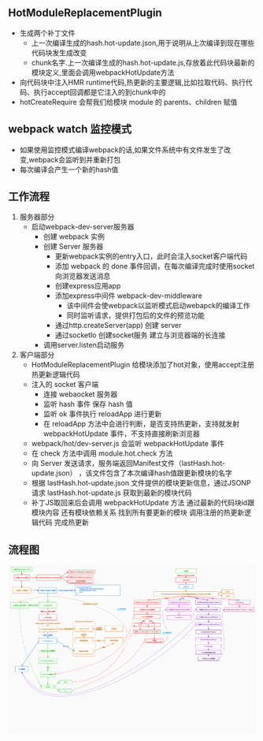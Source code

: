 ## HotModuleReplacementPlugin 
- 生成两个补丁文件
  - 上一次编译生成的hash.hot-update.json,用于说明从上次编译到现在哪些代码块发生成改变
  - chunk名字.上一次编译生成的hash.hot-update.js,存放着此代码块最新的模块定义,里面会调用webpackHotUpdate方法
- 向代码块中注入HMR runtime代码,热更新的主要逻辑,比如拉取代码、执行代码、执行accept回调都是它注入的到chunk中的
- hotCreateRequire 会帮我们给模块 module 的 parents、children 赋值

## webpack watch 监控模式
- 如果使用监控模式编译webpack的话,如果文件系统中有文件发生了改变,webpack会监听到并重新打包
- 每次编译会产生一个新的hash值

## 工作流程
1. 服务器部分
   - 启动webpack-dev-server服务器
     - 创建 webpack 实例
     - 创建 Server 服务器
       - 更新webpack实例的entry入口，此时会注入socket客户端代码
       - 添加 webpack 的 done 事件回调，在每次编译完成时使用socket向浏览器发送消息
       - 创建express应用app
       - 添加express中间件 webpack-dev-middleware
         - 该中间件会使webpack以监听模式启动webapck的编译工作
         - 同时监听请求，提供打包后的文件的预览功能
       - 通过http.createServer(app) 创建 server
       - 通过socketIo 创建socket服务 建立与浏览器端的长连接
     - 调用server.listen启动服务
2. 客户端部分
   - HotModuleReplacementPlugin 给模块添加了hot对象，使用accept注册热更新逻辑代码
   - 注入的 socket 客户端
     - 连接 webaocket 服务器
     - 监听 hash 事件 保存 hash 值
     - 监听 ok 事件执行 reloadApp 进行更新
     - 在 reloadApp 方法中会进行判断，是否支持热更新，支持就发射 webpackHotUpdate 事件，不支持直接刷新浏览器
   - webpack/hot/dev-server.js 会监听 webpackHotUpdate 事件
   - 在 check 方法中调用 module.hot.check 方法
   - 向 Server 发送请求，服务端返回Manifest文件（lastHash.hot-update.json） ，该文件包含了本次编译hash值跟更新模块的名字
   - 根据 lastHash.hot-update.json 文件提供的模块更新信息，通过JSONP请求 lastHash.hot-update.js 获取到最新的模块代码
   - 补丁JS取回来后会调用  webpackHotUpdate 方法 通过最新的代码块id跟模块内容 还有模块依赖关系 找到所有要更新的模块 调用注册的热更新逻辑代码 完成热更新

## 流程图
![](images/1608382424775.jpg)

